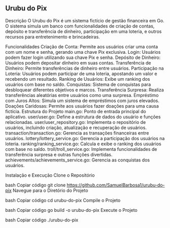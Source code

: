 ## Urubu do Pix

Descrição
O Urubu do Pix é um sistema fictício de gestão financeira em Go. O sistema simula um banco com funcionalidades de criação de contas, depósito e transferência de dinheiro, participação em uma loteria, e outros recursos para entretenimento e brincadeiras.

Funcionalidades
Criação de Conta: Permite aos usuários criar uma conta com um nome e senha, gerando uma chave Pix exclusiva.
Login: Usuários podem fazer login utilizando sua chave Pix e senha.
Depósito de Dinheiro: Usuários podem depositar dinheiro em suas contas.
Transferência de Dinheiro: Permite transferências de dinheiro entre usuários.
Participação na Loteria: Usuários podem participar de uma loteria, apostando um valor e recebendo um resultado.
Ranking de Usuários: Exibe um ranking dos usuários com base no saldo.
Conquistas: Sistema de conquistas para desbloquear diferentes objetivos e marcos.
Transferência Surpresa: Realiza transferências aleatórias entre usuários como uma surpresa.
Empréstimo com Juros Altos: Simula um sistema de empréstimos com juros elevados.
Doações Caridosas: Permite aos usuários fazer doações para uma causa fictícia.
Estrutura do Projeto
main.go: Ponto de entrada principal do aplicativo.
user/user.go: Define a estrutura de dados do usuário e funções relacionadas.
user/user_repository.go: Implementa o repositório de usuários, incluindo criação, atualização e recuperação de usuários.
transaction/transaction.go: Gerencia as transações financeiras entre usuários.
lottery/lottery_service.go: Gerencia a participação dos usuários na loteria.
ranking/ranking_service.go: Calcula e exibe o ranking dos usuários com base no saldo.
troll/troll_service.go: Implementa funcionalidades de transferência surpresa e outras funções divertidas.
achievements/achievements_service.go: Gerencia as conquistas dos usuários.

Instalação e Execução
Clone o Repositório

bash
Copiar código
git clone https://github.com/SamuelBarbosa1/urubu-do-pix
Navegue para o Diretório do Projeto

bash
Copiar código
cd urubu-do-pix
Compile o Projeto

bash
Copiar código
go build -o urubu-do-pix
Execute o Projeto

bash
Copiar código
./urubu-do-pix
